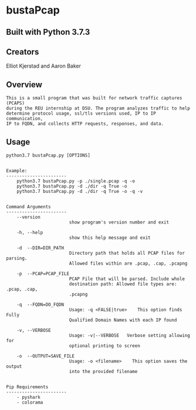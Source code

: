 # bustaPcap

Built with Python 3.7.3
-----------------------
Creators 
-----------------------
Elliot Kjerstad and Aaron Baker 

Overview
-----------------------

	This is a small program that was built for network traffic captures (PCAPS) 
	during the REU internship at DSU. The program analyzes traffic to help 
	determine protocol usage, ssl/tls versions used, IP to IP communication, 
	IP to FQDN, and collects HTTP requests, responses, and data.

Usage
-----------------------

	python3.7 bustaPcap.py [OPTIONS]


	Example:
	-----------------------
        python3.7 bustaPcap.py -p ./single.pcap -q -o
        python3.7 bustaPcap.py -d ./dir -q True -o
        python3.7 bustaPcap.py -d ./dir -q True -o -q -v


	Command Arguments
	-----------------------
	    --version
							show program's version number and exit

		-h, --help
							show this help message and exit

		-d  --DIR=DIR_PATH
							Directory path that holds all PCAP files for parsing.
							Allowed files within are .pcap, .cap, .pcapng

		-p  --PCAP=PCAP_FILE
							PCAP File that will be parsed. Include whole
							destination path: Allowed file types are: .pcap, .cap,
							.pcapng

		-q  --FQDN=DO_FQDN
							Usage: -q <FALSE|true>    This option finds Fully
							Qualified Domain Names with each IP found

		-v, --VERBOSE
							Usage: -v|--VERBOSE   Verbose setting allowing for
							optional printing to screen

		-o  --OUTPUT=SAVE_FILE
							Usage: -o <filename>    This option saves the output
							into the provided filename


	Pip Requirements
	-----------------------
		- pyshark
		- colorama
